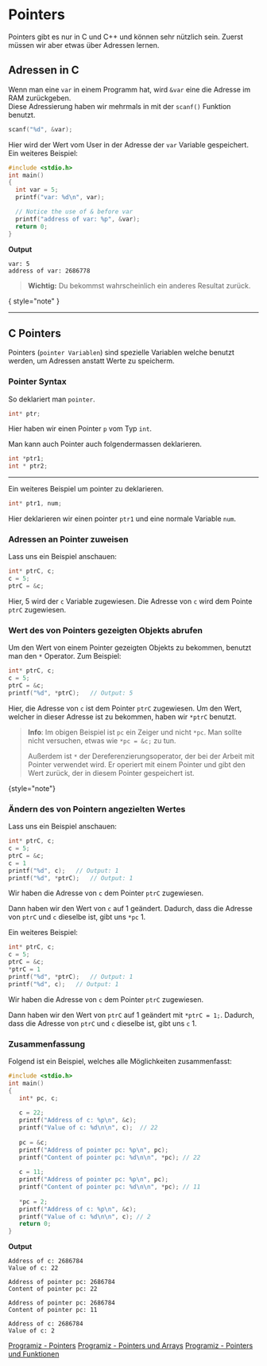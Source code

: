 # Pointers

<show-structure depth="2" />

Pointers gibt es nur in C und C++ und können sehr nützlich sein. Zuerst müssen wir aber etwas über Adressen lernen.

## Adressen in C

Wenn man eine `var` in einem Programm hat, wird `&var` eine die Adresse im RAM zurückgeben.  
Diese Adressierung haben wir mehrmals in mit der `scanf()` Funktion benutzt.

```C
scanf("%d", &var);
```

Hier wird der Wert vom User in der Adresse der `var` Variable gespeichert. Ein weiteres Beispiel:

```C
#include <stdio.h>
int main()
{
  int var = 5;
  printf("var: %d\n", var);

  // Notice the use of & before var
  printf("address of var: %p", &var);  
  return 0;
}
```

**Output**

```Shell
var: 5 
address of var: 2686778
```

> **Wichtig:** Du bekommst wahrscheinlich ein anderes Resultat zurück.
>
{ style="note" }

---

## C Pointers

Pointers (`pointer Variablen`) sind spezielle Variablen welche benutzt werden, um Adressen anstatt Werte zu speicherm.

### Pointer Syntax

So deklariert man `pointer`.

```C
int* ptr;
```

Hier haben wir einen Pointer `p` vom Typ `int`.

Man kann auch Pointer auch folgendermassen deklarieren.

```C
int *ptr1;
int * ptr2;
```

---

Ein weiteres Beispiel um pointer zu deklarieren.

```C
int* ptr1, num;
```

Hier deklarieren wir einen pointer `ptr1` und eine normale Variable `num`.

### Adressen an Pointer zuweisen

Lass uns ein Beispiel anschauen:

```C
int* ptrC, c;
c = 5;
ptrC = &c;
```

Hier, 5 wird der `c` Variable zugewiesen. Die Adresse von `c` wird dem Pointe `ptrC` zugewiesen.

### Wert des von Pointers gezeigten Objekts abrufen

Um den Wert von einem Pointer gezeigten Objekts zu bekommen, benutzt man den `*` Operator. Zum Beispiel:

```C
int* ptrC, c;
c = 5;
ptrC = &c;
printf("%d", *ptrC);   // Output: 5
```

Hier, die Adresse von `c` ist dem Pointer `ptrC` zugewiesen. Um den Wert, welcher in dieser Adresse ist zu bekommen,
haben wir `*ptrC` benutzt.

> **Info**: Im obigen Beispiel ist `pc` ein Zeiger und nicht `*pc`. Man sollte nicht versuchen, etwas wie `*pc = &c;` zu
> tun.
>
> Außerdem ist `*` der Dereferenzierungsoperator, der bei der Arbeit mit Pointer verwendet wird. Er operiert mit einem
> Pointer und gibt den Wert zurück, der in diesem Pointer gespeichert ist.
>
{style="note"}

### Ändern des von Pointern angezielten Wertes

Lass uns ein Beispiel anschauen:

```C
int* ptrC, c;
c = 5;
ptrC = &c;
c = 1
printf("%d", c);   // Output: 1
printf("%d", *ptrC);   // Output: 1
```

Wir haben die Adresse von `c` dem Pointer `ptrC` zugewiesen.

Dann haben wir den Wert von `c` auf 1 geändert. Dadurch, dass die Adresse von `ptrC` und `c` dieselbe ist, gibt
uns `*pc` 1.

Ein weiteres Beispiel:

```C
int* ptrC, c;
c = 5;
ptrC = &c;
*ptrC = 1
printf("%d", *ptrC);   // Output: 1
printf("%d", c);   // Output: 1
```

Wir haben die Adresse von `c` dem Pointer `ptrC` zugewiesen.

Dann haben wir den Wert von `ptrC` auf 1 geändert mit `*ptrC = 1;`. Dadurch, dass die Adresse von `ptrC` und `c`
dieselbe ist, gibt uns `c` 1.

### Zusammenfassung

Folgend ist ein Beispiel, welches alle Möglichkeiten zusammenfasst:

```C
#include <stdio.h>
int main()
{
   int* pc, c;
   
   c = 22;
   printf("Address of c: %p\n", &c);
   printf("Value of c: %d\n\n", c);  // 22
   
   pc = &c;
   printf("Address of pointer pc: %p\n", pc);
   printf("Content of pointer pc: %d\n\n", *pc); // 22
   
   c = 11;
   printf("Address of pointer pc: %p\n", pc);
   printf("Content of pointer pc: %d\n\n", *pc); // 11
   
   *pc = 2;
   printf("Address of c: %p\n", &c);
   printf("Value of c: %d\n\n", c); // 2
   return 0;
}
```

**Output**

```Shell
Address of c: 2686784
Value of c: 22

Address of pointer pc: 2686784
Content of pointer pc: 22

Address of pointer pc: 2686784
Content of pointer pc: 11

Address of c: 2686784
Value of c: 2
```

<seealso style="links">
    <category ref="weitere">
        <a href="https://www.programiz.com/c-programming/c-pointers">Programiz - Pointers</a>
        <a href="https://www.programiz.com/c-programming/c-pointers-arrays">Programiz - Pointers und Arrays</a>
        <a href="https://www.programiz.com/c-programming/c-pointer-functions">Programiz - Pointers und Funktionen</a>
    </category> 
</seealso>